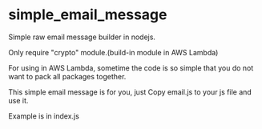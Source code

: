 # simple_email_message

Simple raw email message builder in nodejs.

Only require "crypto" module.(build-in module in AWS Lambda)

For using in AWS Lambda, sometime the code is so simple that you do not want to pack all packages together.

This simple email message is for you, just Copy email.js to your js file and use it.

Example is in index.js
